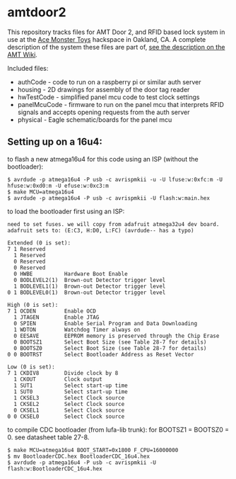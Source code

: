 amtdoor2
========

This repository tracks files for AMT Door 2, and RFID based lock system in use at the [Ace Monster Toys](http://acemonstertoys.org/) hackspace in Oakland, CA. A complete description of the system these files are part of, [see the description on the AMT Wiki](http://wiki.acemonstertoys.org/Door#AMT_Door_2).

Included files:
* authCode - code to run on a raspberry pi or similar auth server
* housing - 2D drawings for assembly of the door tag reader
* hwTestCode - simplified panel mcu code to test clock settings
* panelMcuCode - firmware to run on the panel mcu that interprets RFID signals and accepts opening requests from the auth server
* physical - Eagle schematic/boards for the panel mcu


## Setting up on a 16u4:

to flash a new atmega16u4 for this code using an ISP (without the bootloader):

```
$ avrdude -p atmega16u4 -P usb -c avrispmkii -u -U lfuse:w:0xfc:m -U hfuse:w:0xd0:m -U efuse:w:0xc3:m
$ make MCU=atmega16u4
$ avrdude -p atmega16u4 -P usb -c avrispmkii -U flash:w:main.hex
```

to load the bootloader first using an ISP:

```
need to set fuses. we will copy from adafruit atmega32u4 dev board.
adafruit sets to: (E:C3, H:D0, L:FC) (avrdude-- has a typo)

Extended (0 is set):
7 1 Reserved
  1 Reserved
  0 Reserved
  0 Reserved
  0 HWBE          Hardware Boot Enable
  0 BODLEVEL2(1)  Brown-out Detector trigger level
  1 BODLEVEL1(1)  Brown-out Detector trigger level
0 1 BODLEVEL0(1)  Brown-out Detector trigger level

High (0 is set):
7 1 OCDEN         Enable OCD
  1 JTAGEN        Enable JTAG
  0 SPIEN         Enable Serial Program and Data Downloading
  1 WDTON         Watchdog Timer always on
  0 EESAVE        EEPROM memory is preserved through the Chip Erase
  0 BOOTSZ1       Select Boot Size (see Table 28-7 for details)
  0 BOOTSZ0       Select Boot Size (see Table 28-7 for details)
0 0 BOOTRST       Select Bootloader Address as Reset Vector

Low (0 is set):
7 1 CKDIV8        Divide clock by 8
  1 CKOUT         Clock output
  1 SUT1          Select start-up time
  1 SUT0          Select start-up time
  1 CKSEL3        Select Clock source
  1 CKSEL2        Select Clock source
  0 CKSEL1        Select Clock source
0 0 CKSEL0        Select Clock source
```


to compile CDC bootloader (from lufa-lib trunk):
for BOOTSZ1 = BOOTSZ0 = 0. see datasheet table 27-8.

```
$ make MCU=atmega16u4 BOOT_START=0x1800 F_CPU=16000000
$ mv BootloaderCDC.hex BootloaderCDC_16u4.hex
$ avrdude -p atmega16u4 -P usb -c avrispmkii -U flash:w:BootloaderCDC_16u4.hex
```
